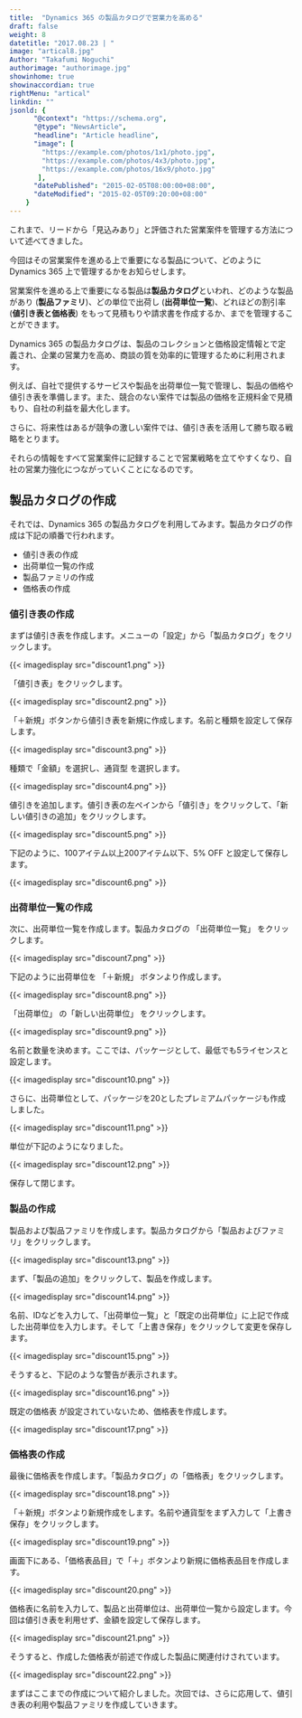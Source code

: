 ```yaml
---
title:  "Dynamics 365 の製品カタログで営業力を高める"
draft: false
weight: 8
datetitle: "2017.08.23 | "
image: "artical8.jpg"
Author: "Takafumi Noguchi"
authorimage: "authorimage.jpg"
showinhome: true
showinaccordian: true
rightMenu: "artical"
linkdin: ""
jsonld: {
      "@context": "https://schema.org",
      "@type": "NewsArticle",
      "headline": "Article headline",
      "image": [
        "https://example.com/photos/1x1/photo.jpg",
        "https://example.com/photos/4x3/photo.jpg",
        "https://example.com/photos/16x9/photo.jpg"
       ],
      "datePublished": "2015-02-05T08:00:00+08:00",
      "dateModified": "2015-02-05T09:20:00+08:00"
    }
---
```

<!-- Intro  -->
これまで、リードから「見込みあり」と評価された営業案件を管理する方法について述べてきました。

今回はその営業案件を進める上で重要になる製品について、どのように Dynamics 365 上で管理するかをお知らせします。

営業案件を進める上で重要になる製品は**製品カタログ**といわれ、どのような製品があり (**製品ファミリ**)、どの単位で出荷し (**出荷単位一覧**)、どれほどの割引率 (**値引き表と価格表**) をもって見積もりや請求書を作成するか、までを管理することができます。

Dynamics 365 の製品カタログは、製品のコレクションと価格設定情報とで定義され、企業の営業力を高め、商談の質を効率的に管理するために利用されます。

例えば、自社で提供するサービスや製品を出荷単位一覧で管理し、製品の価格や値引き表を準備します。また、競合のない案件では製品の価格を正規料金で見積もり、自社の利益を最大化します。

さらに、将来性はあるが競争の激しい案件では、値引き表を活用して勝ち取る戦略をとります。

それらの情報をすべて営業案件に記録することで営業戦略を立てやすくなり、自社の営業力強化につながっていくことになるのです。


## 製品カタログの作成
それでは、Dynamics 365 の製品カタログを利用してみます。製品カタログの作成は下記の順番で行われます。
* 値引き表の作成
* 出荷単位一覧の作成
* 製品ファミリの作成
* 価格表の作成

### 値引き表の作成
まずは値引き表を作成します。メニューの「設定」から「製品カタログ」をクリックします。
<!-- Image= discount1.png -->
{{< imagedisplay src="discount1.png" >}}

「値引き表」をクリックします。
<!-- Image= discount2.png -->
{{< imagedisplay src="discount2.png" >}}

「＋新規」ボタンから値引き表を新規に作成します。名前と種類を設定して保存します。
<!-- Image= discount3.png -->
{{< imagedisplay src="discount3.png" >}}

種類で「金額」を選択し、通貨型 を選択します。
<!-- Image= discount4.png -->
{{< imagedisplay src="discount4.png" >}}

値引きを追加します。値引き表の左ペインから「値引き」をクリックして、「新しい値引きの追加」をクリックします。
<!-- Image= discount5.png -->
{{< imagedisplay src="discount5.png" >}}

下記のように、100アイテム以上200アイテム以下、5% OFF と設定して保存します。
<!-- Image= discount6.png -->
{{< imagedisplay src="discount6.png" >}}

### 出荷単位一覧の作成
次に、出荷単位一覧を作成します。製品カタログの 「出荷単位一覧」 をクリックします。
<!-- Image= discount7.png -->
{{< imagedisplay src="discount7.png" >}}

下記のように出荷単位を 「＋新規」 ボタンより作成します。
<!-- Image= discount8.png -->
{{< imagedisplay src="discount8.png" >}}

「出荷単位」 の「新しい出荷単位」 をクリックします。
<!-- Image= discount9.png -->
{{< imagedisplay src="discount9.png" >}}

名前と数量を決めます。ここでは、パッケージとして、最低でも5ライセンスと設定します。
<!-- Image= discount10.png -->
{{< imagedisplay src="discount10.png" >}}

さらに、出荷単位として、パッケージを20としたプレミアムパッケージも作成しました。
<!-- Image= discount11.png -->
{{< imagedisplay src="discount11.png" >}}

単位が下記のようになりました。
<!-- Image= discount12.png -->
{{< imagedisplay src="discount12.png" >}}

保存して閉じます。

### 製品の作成
製品および製品ファミリを作成します。製品カタログから「製品およびファミリ」をクリックします。
<!-- Image= discount13.png -->
{{< imagedisplay src="discount13.png" >}}

まず、「製品の追加」をクリックして、製品を作成します。
<!-- Image= discount14.png -->
{{< imagedisplay src="discount14.png" >}}

名前、IDなどを入力して、「出荷単位一覧」と「既定の出荷単位」に上記で作成した出荷単位を入力します。そして「上書き保存」をクリックして変更を保存します。
<!-- Image= discount15.png -->
{{< imagedisplay src="discount15.png" >}}

そうすると、下記のような警告が表示されます。
<!-- Image= discount16.png -->
{{< imagedisplay src="discount16.png" >}}

既定の価格表 が設定されていないため、価格表を作成します。
<!-- Image= discount17.png -->
{{< imagedisplay src="discount17.png" >}}

### 価格表の作成
最後に価格表を作成します。「製品カタログ」の「価格表」をクリックします。
<!-- Image= discount18.png -->
{{< imagedisplay src="discount18.png" >}}

「＋新規」ボタンより新規作成をします。名前や通貨型をまず入力して「上書き保存」をクリックします。
<!-- Image= discount19.png -->
{{< imagedisplay src="discount19.png" >}}

画面下にある、「価格表品目」で「＋」ボタンより新規に価格表品目を作成します。
<!-- Image= discount20.png -->
{{< imagedisplay src="discount20.png" >}}

価格表に名前を入力して、製品と出荷単位は、出荷単位一覧から設定します。今回は値引き表を利用せず、金額を設定して保存します。
<!-- Image= discount21.png -->
{{< imagedisplay src="discount21.png" >}}

そうすると、作成した価格表が前述で作成した製品に関連付けされています。
<!-- Image= discount22.png -->
{{< imagedisplay src="discount22.png" >}}

まずはここまでの作成について紹介しました。次回では、さらに応用して、値引き表の利用や製品ファミリを作成していきます。